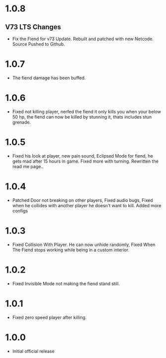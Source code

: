 # 1.0.8
## V73 LTS Changes
- Fix the Fiend for v73 Update. Rebuilt and patched with new Netcode. Source Pushed to Github.
# 1.0.7
- The fiend damage has been buffed.
# 1.0.6
- Fixed not killing player, nerfed the fiend it only kills you when your below 50 hp, the fiend can now be killed by stunning it, thats includes stun grenade.
# 1.0.5
- Fixed his look at player, new pain sound, Eclipsed Mode for fiend, he gets mad after 15 hours in game. Fixed more with turning. Rewritten the read me page..
# 1.0.4
-  Patched Door not breaking on other players, Fixed audio bugs, Fixed when he collides with another player he doesn't want to kill. Added more configs
# 1.0.3
- Fixed Collision With Player. He can now unhide randomly, Fixed When The Fiend stops working while being in a custom interior.
# 1.0.2
- Fixed Invisible Mode not making the fiend stand still.
# 1.0.1
- Fixed zero speed player after killing.
# 1.0.0
+ Initial official release
